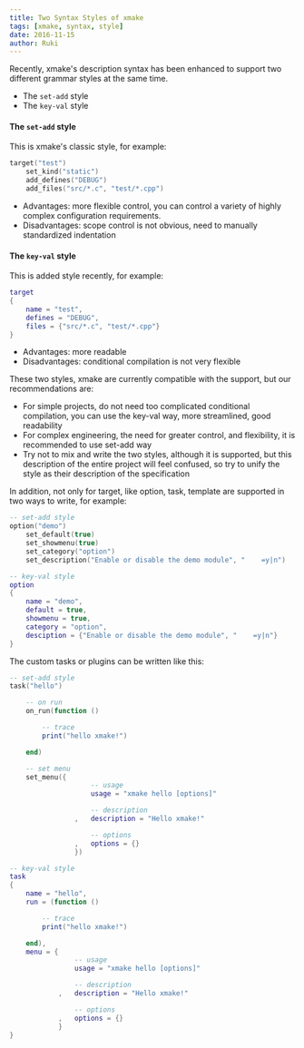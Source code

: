 ```yaml
---
title: Two Syntax Styles of xmake
tags: [xmake, syntax, style]
date: 2016-11-15
author: Ruki
---
```


Recently, xmake's description syntax has been enhanced to support two different grammar styles at the same time.

* The `set-add` style
* The `key-val` style

#### The `set-add` style

This is xmake's classic style, for example:

```lua
target("test")
    set_kind("static")
    add_defines("DEBUG")
    add_files("src/*.c", "test/*.cpp")
```

* Advantages: more flexible control, you can control a variety of highly complex configuration requirements.
* Disadvantages: scope control is not obvious, need to manually standardized indentation

#### The `key-val` style

This is added style recently, for example:

```lua
target
{
    name = "test",
    defines = "DEBUG",
    files = {"src/*.c", "test/*.cpp"}
}
```

* Advantages: more readable
* Disadvantages: conditional compilation is not very flexible





These two styles, xmake are currently compatible with the support, but our recommendations are:

* For simple projects, do not need too complicated conditional compilation, you can use the key-val way, more streamlined, good readability
* For complex engineering, the need for greater control, and flexibility, it is recommended to use set-add way
* Try not to mix and write the two styles, although it is supported, but this description of the entire project will feel confused, so try to unify the style as their description of the specification

In addition, not only for target, like option, task, template are supported in two ways to write, for example:

```lua
-- set-add style
option("demo")
    set_default(true)
    set_showmenu(true)
    set_category("option")
    set_description("Enable or disable the demo module", "    =y|n")

-- key-val style
option
{
    name = "demo",
    default = true,
    showmenu = true,
    category = "option",
    desciption = {"Enable or disable the demo module", "    =y|n"}
}
```

The custom tasks or plugins can be written like this:

```lua
-- set-add style
task("hello")

    -- on run
    on_run(function ()

        -- trace
        print("hello xmake!")

    end)

    -- set menu
    set_menu({
                    -- usage
                    usage = "xmake hello [options]"

                    -- description
                ,   description = "Hello xmake!"

                    -- options
                ,   options = {}
                }) 

-- key-val style
task
{
    name = "hello",
    run = (function ()

        -- trace
        print("hello xmake!")

    end),
    menu = {
                -- usage
                usage = "xmake hello [options]"

                -- description
            ,   description = "Hello xmake!"

                -- options
            ,   options = {}
            }
}
```
